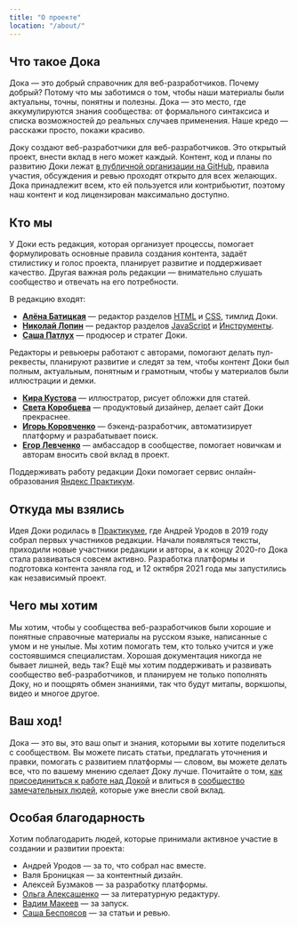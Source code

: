 ```yaml
---
title: "О проекте"
location: "/about/"
---
```


## Что такое Дока

Дока — это добрый справочник для веб-разработчиков. Почему добрый? Потому что мы заботимся о том, чтобы наши материалы были актуальны, точны, понятны и полезны. Дока — это место, где аккумулируются знания сообщества: от формального синтаксиса и списка возможностей до реальных случаев применения. Наше кредо — расскажи просто, покажи красиво.

Доку создают веб-разработчики для веб-разработчиков. Это открытый проект, внести вклад в него может каждый. Контент, код и планы по развитию Доки лежат [в публичной организации на GitHub](https://github.com/doka-guide/), правила участия, обсуждения и ревью проходят открыто для всех желающих. Дока принадлежит всем, кто ей пользуется или контрибьютит, поэтому наш контент и код лицензирован максимально доступно.

## Кто мы

У Доки есть редакция, которая организует процессы, помогает формулировать основные правила создания контента, задаёт стилистику и голос проекта, планирует развитие и поддерживает качество. Другая важная роль редакции — внимательно слушать сообщество и отвечать на его потребности.

В редакцию входят:

- **<!-- yaspeller ignore:start -->[Алёна Батицкая](/people/solarrust/)<!-- yaspeller ignore:end -->** — редактор разделов [HTML](/html/) и [CSS](/css/), тимлид Доки.
- **<!-- yaspeller ignore:start -->[Николай Лопин](/people/nlopin/)<!-- yaspeller ignore:end -->** — редактор разделов [JavaScript](/js/) и [Инструменты](/tools/).
- **<!-- yaspeller ignore:start -->[Саша Патлух](/people/pa7lux/)<!-- yaspeller ignore:end -->** — продюсер и стратег Доки.

Редакторы и ревьюеры работают с авторами, помогают делать пул-реквесты, планируют развитие и следят за тем, чтобы контент Доки был полным, актуальным, понятным и грамотным, чтобы у материалов были иллюстрации и демки.

- **<!-- yaspeller ignore:start -->[Кира Кустова](/people/kirakusto/)<!-- yaspeller ignore:end -->** — иллюстратор, рисует обложки для статей.
- **<!-- yaspeller ignore:start -->[Света Коробцева](/people/skorobaeus/)<!-- yaspeller ignore:end -->** — продуктовый дизайнер, делает сайт Доки прекраснее.
- **<!-- yaspeller ignore:start -->[Игорь Коровченко](/people/igsekor/)<!-- yaspeller ignore:end -->** — бэкенд-разработчик, автоматизирует платформу и разрабатывает поиск.
- **<!-- yaspeller ignore:start -->[Егор Левченко](/people/furtivite/)<!-- yaspeller ignore:end -->** — амбассадор в сообществе, помогает новичкам и авторам вносить свой вклад в проект.

Поддерживать работу редакции Доки помогает сервис онлайн-образования [Яндекс Практикум](https://practicum.yandex.ru/?utm_source=pr&utm_medium=content&utm_campaign=pr_content_programming-upskilling_doka).

## Откуда мы взялись

Идея Доки родилась в [Практикуме](https://practicum.yandex.ru/programming-upskilling/?utm_source=pr&utm_medium=content&utm_campaign=pr_content_programming-upskilling_doka), где <!-- yaspeller ignore:start -->Андрей Уродов<!-- yaspeller ignore:end --> в 2019 году собрал первых участников редакции. Начали появляться тексты, приходили новые участники редакции и авторы, а к концу 2020-го Дока стала развиваться совсем активно. Разработка платформы и подготовка контента заняла год, и 12 октября 2021 года мы запустились как независимый проект.

## Чего мы хотим

Мы хотим, чтобы у сообщества веб-разработчиков были хорошие и понятные справочные материалы на русском языке, написанные с умом и не унылые. Мы хотим помогать тем, кто только учится и уже состоявшимся специалистам. Хорошая документация никогда не бывает лишней, ведь так? Ещё мы хотим поддерживать и развивать сообщество веб-разработчиков, и планируем не только пополнять Доку, но и поощрять обмен знаниями, так что будут митапы, воркшопы, видео и многое другое.

## Ваш ход!

Дока — это вы, это ваш опыт и знания, которыми вы хотите поделиться с сообществом. Вы можете писать статьи, предлагать уточнения и правки, помогать с развитием платформы — словом, вы можете делать все, что по вашему мнению сделает Доку лучше. Почитайте о том, [как присоединиться к работе над Докой](https://github.com/doka-guide/content/blob/main/docs/contributing.md) и влиться в [сообщество замечательных людей](/people/), которые уже внесли свой вклад.

## Особая благодарность

Хотим поблагодарить людей, которые принимали активное участие в создании и развитии проекта:

- <!-- yaspeller ignore:start -->Андрей Уродов<!-- yaspeller ignore:end --> — за то, что собрал нас вместе.
- <!-- yaspeller ignore:start -->Валя Броницкая<!-- yaspeller ignore:end --> — за контентный дизайн.
- <!-- yaspeller ignore:start -->Алексей Бузмаков<!-- yaspeller ignore:end --> — за разработку платформы.
- [<!-- yaspeller ignore:start -->Ольга Алексашенко<!-- yaspeller ignore:end -->](/people/tachisis/) — за литературную редактуру.
- [<!-- yaspeller ignore:start -->Вадим Макеев<!-- yaspeller ignore:end -->](/people/pepelsbey/) — за запуск.
- [<!-- yaspeller ignore:start -->Саша Беспоясов<!-- yaspeller ignore:end -->](/people/bespoyasov/) — за статьи и ревью.
